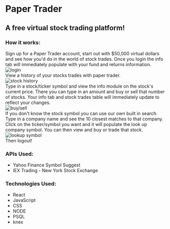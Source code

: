 # Paper Trader  
## A free virtual stock trading platform! 
  
### How it works:
Sign up for a Paper Trader account, start out with $50,000 virtual dollars and see how you'd do in the world of stock trades. Once you login the info tab will immediately populate with your fund and returns information.  
![login](https://github.com/annestarley/Paper-Trader-frontend-mdbootstraps/blob/master/images/paper-trader-login.gif)   
View a history of your stocks trades with paper trader.  
![stock history](https://github.com/annestarley/Paper-Trader-frontend-mdbootstraps/blob/master/images/paper-trader-table.png)  
Type in a stock/ticker symbol and view the info module on the stock's current price. There you can type in an amount and buy or sell that number of stocks. Your info tab and stock trades table will immediately update to reflect your changes.  
![buy/sell](https://github.com/annestarley/Paper-Trader-frontend-mdbootstraps/blob/master/images/paper-trader-buy-sell.gif)   
If you don't know the stock symbol you can use our own built in search. Type in a company name and see the 10 closest matches to that company. Click on the ticker/symbol you want and it will populate the look up company symbol. You can then view and buy or trade that stock.  
![lookup symbol](https://github.com/annestarley/Paper-Trader-frontend-mdbootstraps/blob/master/images/paper-trader-search-symbol.gif)  
Then logout! 

### APIs Used:  
* Yahoo Finance Symbol Suggest  
* IEX Trading - New York Stock Exchange  
  
  
### Technologies Used:
* React
* JavaScript
* CSS
* NODE
* PSQL
* knex
